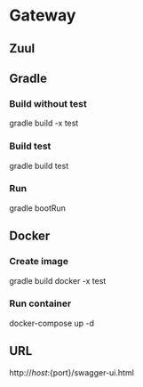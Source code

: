 # Gateway 

## Zuul

## Gradle

### Build without test 

gradle build -x test

### Build test

gradle build test

### Run

gradle bootRun

## Docker 

### Create image
gradle build docker -x test

### Run container
docker-compose up -d

## URL
http://${host}:${port}/swagger-ui.html